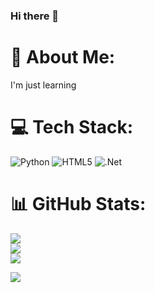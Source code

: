 ### **Hi there 👋**
# 💫 About Me:
I'm just learning 


# 💻 Tech Stack:
![Python](https://img.shields.io/badge/python-3670A0?style=for-the-badge&logo=python&logoColor=ffdd54) ![HTML5](https://img.shields.io/badge/html5-%23E34F26.svg?style=for-the-badge&logo=html5&logoColor=white) ![.Net](https://img.shields.io/badge/.NET-5C2D91?style=for-the-badge&logo=.net&logoColor=white)
# 📊 GitHub Stats:
![](https://github-readme-stats.vercel.app/api?username=M1nato322&theme=gotham&hide_border=true&include_all_commits=false&count_private=false)<br/>
![](https://github-readme-streak-stats.herokuapp.com/?user=M1nato322&theme=gotham&hide_border=true)<br/>
![](https://github-readme-stats.vercel.app/api/top-langs/?username=M1nato322&theme=gotham&hide_border=true&include_all_commits=false&count_private=false&layout=compact)

[![](https://visitcount.itsvg.in/api?id=M1nato322&icon=0&color=0)](https://visitcount.itsvg.in)


